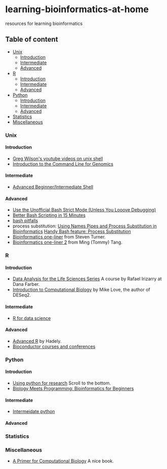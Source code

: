 # learning-bioinformatics-at-home
resources for learning bioinformatics

## Table of content

- [Unix](#unix)
  - [Introduction](#introduction)
  - [Intermediate](#intermediate)
  - [Advanced](#advanced)
- [R](#r)
  - [Introduction](#introduction-1)
  - [Intermediate](#intermediate-1)
  - [Advanced](#advanced-1)
- [Python](#python)
  - [Introduction](#introduction-2)
  - [Intermediate](#intermediate-2)
  - [Advanced](#advanced-2)
- [Statistics](#statistics)
- [Miscellaneous](#miscellaneous)

### Unix

#### Introduction

* [Greg Wilson's youtube videos on unix shell](https://www.youtube.com/watch?v=U3iNcBtycaQ)
* [Introduction to the Command Line for Genomics](https://datacarpentry.org/shell-genomics/)

#### Intermediate
* [Advanced Beginner/Intermediate Shell](https://github.com/ngs-docs/2016-adv-begin-shell-genomics)

#### Advanced

* [Use the Unofficial Bash Strict Mode (Unless You Looove Debugging)](http://redsymbol.net/articles/unofficial-bash-strict-mode/)
* [Better Bash Scripting in 15 Minutes](http://robertmuth.blogspot.com/2012/08/better-bash-scripting-in-15-minutes.html?m=1)
* [bash pitfalls](http://mywiki.wooledge.org/BashPitfalls)
* process substitution: [Using Names Pipes and Process Substitution in Bioinformatics](http://vincebuffalo.org/blog/2013/08/08/using-names-pipes-and-process-substitution-in-bioinformatics.html) [Handy Bash feature: Process Substitution](https://medium.com/@joewalnes/handy-bash-feature-process-substitution-8eb6dce68133#.uz5pj9yer)
* [Bioinformatics one-liner](https://github.com/stephenturner/oneliners) from Steven Turner.
* [Bioinformatics one-liner 2](https://github.com/crazyhottommy/bioinformatics-one-liners) from Ming (Tommy) Tang.

### R

#### Introduction
* [Data Analysis for the Life Sciences Series](http://rafalab.github.io/pages/harvardx.html) A course by Rafael Irizarry at Dana Farber.
* [Introduction to Computational Biology](https://biodatascience.github.io/compbio/) by Mike Love, the author of DESeq2.

#### Intermediate
* [R for data science](https://r4ds.had.co.nz/)

#### Advanced
* [Advanced R](https://adv-r.hadley.nz/) by Hadely.
* [Bioconductor courses and conferences](https://www.bioconductor.org/help/course-materials/)

### Python

#### Introduction
* [Using python for research](http://rafalab.github.io/pages/harvardx.html) Scroll to the bottom.
* [Biology Meets Programming: Bioinformatics for Beginners](https://www.coursera.org/learn/bioinformatics)

#### Intermediate
* [Intermeidate python](https://github.com/yasoob/intermediatePython)

#### Advanced

### Statistics

### Miscellaneous

* [A Primer for Computational Biology](https://open.oregonstate.education/computationalbiology/) A nice book.
